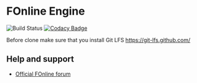 # FOnline Engine

![Build Status](https://ci.fonline.ru/buildStatus/icon?job=fonline/master)
[![Codacy Badge](https://api.codacy.com/project/badge/Grade/aa27ad96e9af46bd8a04759106bd5244)](https://www.codacy.com/app/cvet/fonline?utm_source=github.com&amp;utm_medium=referral&amp;utm_content=cvet/fonline&amp;utm_campaign=Badge_Grade)

Before clone make sure that you install Git LFS
https://git-lfs.github.com/

## Help and support
- [Official FOnline forum](https://fonline.ru/)
